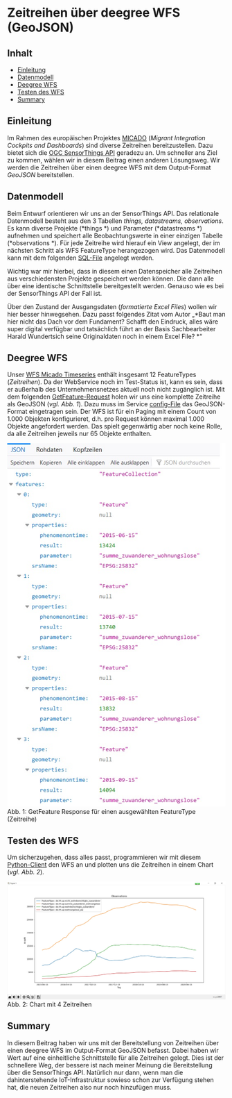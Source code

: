 #

Zeitreihen über deegree WFS (GeoJSON)
=====================================

## Inhalt
* [Einleitung](#einleitung)
* [Datenmodell](#datenmodell)
* [Deegree WFS](#deegree-wfs)
* [Testen des WFS](#testen-des-wfs)
* [Summary](#summary)


## Einleitung
Im Rahmen des europäischen Projektes [MICADO](https://www.micadoproject.eu/) (*Migrant Integration Cockpits and Dashboards*) sind diverse Zeitreihen bereitzustellen. Dazu bietet sich die [OGC SensorThings API](https://github.com/enatgvhh/iot-sta) geradezu an. Um schneller ans Ziel zu kommen, wählen wir in diesem Beitrag einen anderen Lösungsweg. Wir werden die Zeitreihen über einen deegree WFS mit dem Output-Format *GeoJSON* bereitstellen.


## Datenmodell
Beim Entwurf orientieren wir uns an der SensorThings API. Das relationale Datenmodell besteht aus den 3 Tabellen *things, datastreams, observations*. Es kann diverse Projekte (*things *) und Parameter (*datastreams *) aufnehmen und speichert alle Beobachtungswerte in einer einzigen Tabelle (*observations *). Für jede Zeitreihe wird hierauf ein View angelegt, der im nächsten Schritt als WFS FeatureType herangezogen wird. Das Datenmodell kann mit dem folgenden [SQL-File](sql/tables.sql) angelegt werden.

Wichtig war mir hierbei, dass in diesem einen Datenspeicher alle Zeitreihen aus verschiedensten Projekte gespeichert werden können. Die dann alle über eine identische Schnittstelle bereitgestellt werden. Genauso wie es bei der SensorThings API der Fall ist.

Über den Zustand der Ausgangsdaten (*formatierte Excel Files*) wollen wir hier besser hinwegsehen. Dazu passt folgendes Zitat vom Autor „*Baut man hier nicht das Dach vor dem Fundament? Schafft den Eindruck, alles wäre super digital verfügbar und tatsächlich führt an der Basis Sachbearbeiter Harald Wundertsich seine Originaldaten noch in einem Excel File? *“ 


## Deegree WFS
Unser [WFS Micado Timeseries](https://geodienste.hamburg.de/HH_WFS_Micado_Timeseries?Service=WFS&Version=2.0.0&Request=GetCapabilities) enthält insgesamt 12 FeatureTypes (*Zeitreihen*). Da der WebService noch im Test-Status ist, kann es sein, dass er außerhalb des Unternehmensnetzes aktuell noch nicht zugänglich ist. Mit dem folgenden [GetFeature-Request](https://geodienste.hamburg.de/HH_WFS_Micado_Timeseries?service=WFS&request=GetFeature&version=2.0.0&typeName=de.hh.up:summe_zuwanderer_wohnungslose&outputformat=application/geo%2Bjson) holen wir uns eine komplette Zeitreihe als GeoJSON (*vgl. Abb. 1*). Dazu muss im Service [config-File](config/wfs_hh_timeseries.xml) das GeoJSON-Format eingetragen sein. Der WFS ist für ein Paging mit einem Count von 1.000 Objekten konfigurieret, d.h. pro Request können maximal 1.000 Objekte angefordert werden. Das spielt gegenwärtig aber noch keine Rolle, da alle Zeitreihen jeweils nur 65 Objekte enthalten.

![response.jpg](img/response.jpg)
Abb. 1: GetFeature Response für einen ausgewählten FeatureType (Zeitreihe)


## Testen des WFS
Um sicherzugehen, dass alles passt, programmieren wir mit diesem [Python-Client](src/wfsClient_1_inspect.py) den WFS an und plotten uns die Zeitreihen in einem Chart (*vgl. Abb. 2*).

![ Chart_2.jpg](img/Chart_2.jpg)
Abb. 2: Chart mit  4 Zeitreihen


## Summary
In diesem Beitrag haben wir uns mit der Bereitstellung von Zeitreihen über einen deegree WFS im Output-Format GeoJSON befasst. Dabei haben wir Wert auf eine einheitliche Schnittstelle für alle Zeitreihen gelegt. Dies ist der schnellere Weg, der bessere ist nach meiner Meinung die Bereitstellung über die SensorThings API. Natürlich nur dann, wenn man die dahinterstehende IoT-Infrastruktur sowieso schon zur Verfügung stehen hat, die neuen Zeitreihen also nur noch hinzufügen muss.
